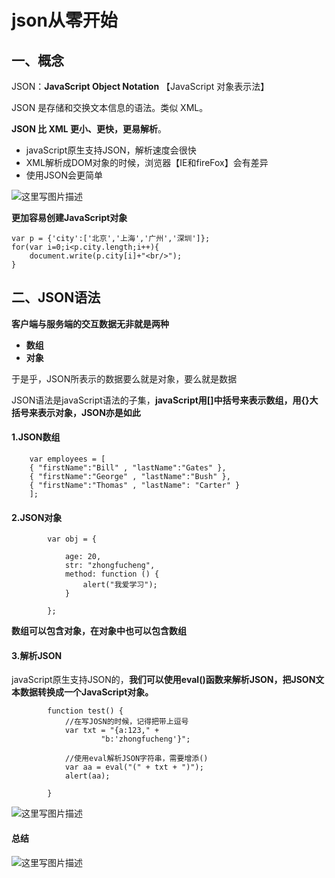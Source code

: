 



# json从零开始



## 一、概念

JSON：**JavaScript Object Notation** 【JavaScript 对象表示法】

JSON 是存储和交换文本信息的语法。类似 XML。

**JSON 比 XML 更小、更快，更易解析**。

- javaScript原生支持JSON，解析速度会很快
- XML解析成DOM对象的时候，浏览器【IE和fireFox】会有差异
- 使用JSON会更简单

![这里写图片描述](https://segmentfault.com/img/remote/1460000013279259?w=1304&h=720)

**更加容易创建JavaScript对象**

```
var p = {'city':['北京','上海','广州','深圳']};
for(var i=0;i<p.city.length;i++){
    document.write(p.city[i]+"<br/>");
}
```





## 二、JSON语法

**客户端与服务端的交互数据无非就是两种**

- **数组**
- **对象**

于是乎，JSON所表示的数据要么就是对象，要么就是数据

JSON语法是javaScript语法的子集，**javaScript用[]中括号来表示数组，用{}大括号来表示对象，JSON亦是如此**



#### 1.JSON数组

```
    var employees = [
    { "firstName":"Bill" , "lastName":"Gates" },
    { "firstName":"George" , "lastName":"Bush" },
    { "firstName":"Thomas" , "lastName": "Carter" }
    ];
```



#### 2.JSON对象

```
        var obj = {

            age: 20,
            str: "zhongfucheng",
            method: function () {
                alert("我爱学习");
            }

        };
```

**数组可以包含对象，在对象中也可以包含数组**

#### 3.解析JSON

javaScript原生支持JSON的，**我们可以使用eval()函数来解析JSON，把JSON文本数据转换成一个JavaScript对象。**

```
        function test() {
            //在写JOSN的时候，记得把带上逗号
            var txt = "{a:123," +
                    "b:'zhongfucheng'}";

            //使用eval解析JSON字符串，需要增添()
            var aa = eval("(" + txt + ")");
            alert(aa);

        }
```



![这里写图片描述](https://segmentfault.com/img/remote/1460000013279260?w=283&h=169)

#### 总结

![这里写图片描述](https://segmentfault.com/img/remote/1460000013279261)